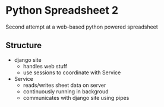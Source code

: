 
# Python Spreadsheet 2

Second attempt at a web-based python powered spreadsheet

## Structure

 * django site
   * handles web stuff
   * use sessions to coordinate with Service
 * Service
   * reads/writes sheet data on server
   * continuously running in backgroud
   * communicates with django site using pipes



